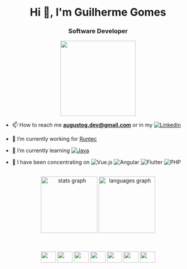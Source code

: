 <h1 align="center">Hi 👋, I'm Guilherme Gomes</h1>
<h3 align="center">Software Developer </h3>



  <div align="center">
    <img id="boba-gif" height="200" width="200" src="https://i.giphy.com/media/v1.Y2lkPTc5MGI3NjExcXdkODdiZGQwZWNoMmU1cGU2aHl4czZubWhxY2xtdnNncTAxOWtsdSZlcD12MV9pbnRlcm5hbF9naWZfYnlfaWQmY3Q9Zw/l0HUhmhLMitxCifsc/giphy.gif" />
  </div>




- 📫 How to reach me **augustog.dev@gmail.com** or in my [<img src="https://img.shields.io/badge/LinkedIn-0077B5?style=for-the-badge&logo=linkedin&logoColor=white" alt="Linkedin" style="max-width: 100%;" />](https://www.linkedin.com/in/guilherme-augustog/)

- 🔭 I’m currently working for [Runtec](https://www.runtec.com.br)

- 📖 I’m currently learning [<img src="https://img.shields.io/badge/Java-ED8B00?style=for-the-badge&logo=openjdk&logoColor=white" alt="Java" style="max-width: 100%;" />](https://en.wikipedia.org/wiki/Java_(programming_language))


- 🌱 I have been concentrating on <img src="https://img.shields.io/badge/Vue.js-35495E?style=for-the-badge&logo=vue.js&logoColor=4FC08D" alt="Vue.js" style="max-width: 100%;" />&nbsp;<img src="https://img.shields.io/badge/Angular-DD0031?style=for-the-badge&logo=angular&logoColor=white" alt="Angular" style="max-width: 100%;" />&nbsp;<img src="https://img.shields.io/badge/Flutter-02569B?style=for-the-badge&logo=flutter&logoColor=white" alt="Flutter" style="max-width: 100%;" />&nbsp;<img src="https://img.shields.io/badge/PHP-777BB4?style=for-the-badge&logo=php&logoColor=white" alt="PHP" style="max-width: 100%;" />


##
<div align="center">
  <img src="https://github-readme-stats.vercel.app/api?username=emeritvs&hide_title=false&hide_rank=false&show_icons=true&include_all_commits=true&count_private=true&disable_animations=false&theme=tokyonight&locale=en&hide_border=false" height="150" alt="stats graph"  />
  <img src="https://github-readme-stats.vercel.app/api/top-langs?username=emeritvs&locale=en&hide_title=false&layout=compact&card_width=320&langs_count=5&theme=tokyonight&hide_border=false" height="150" alt="languages graph"  />
</div>

##

<div align="center"><br>
  <img align="center" height="30" width="40" src="https://cdn.jsdelivr.net/gh/devicons/devicon@latest/icons/javascript/javascript-original.svg" />
  <img align="center" height="30" width="40" src="https://cdn.jsdelivr.net/gh/devicons/devicon@latest/icons/typescript/typescript-original.svg" />
  <img align="center" height="30" width="40" src="https://cdn.jsdelivr.net/gh/devicons/devicon@latest/icons/react/react-original.svg" />
  <img align="center" height="30" width="40" src="https://cdn.jsdelivr.net/gh/devicons/devicon@latest/icons/nextjs/nextjs-original-wordmark.svg" />
  <img align="center" height="30" width="40" src="https://cdn.jsdelivr.net/gh/devicons/devicon@latest/icons/angular/angular-original.svg" />
  <img align="center" height="30" width="40" src="https://cdn.jsdelivr.net/gh/devicons/devicon@latest/icons/vuejs/vuejs-original.svg" /> 
  <img align="center" height="30" width="40" src="https://cdn.jsdelivr.net/gh/devicons/devicon@latest/icons/flutter/flutter-original.svg" /> 
</div>

